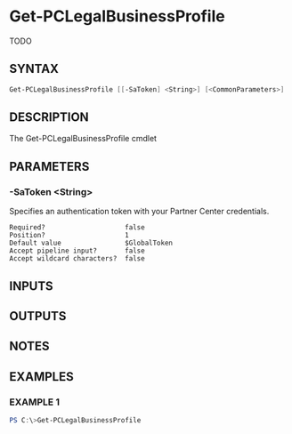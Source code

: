 # Get-PCLegalBusinessProfile

TODO

## SYNTAX

```powershell
Get-PCLegalBusinessProfile [[-SaToken] <String>] [<CommonParameters>]
```

## DESCRIPTION

The Get-PCLegalBusinessProfile cmdlet

## PARAMETERS

### -SaToken &lt;String&gt;

Specifies an authentication token with your Partner Center credentials.

```
Required?                    false
Position?                    1
Default value                $GlobalToken
Accept pipeline input?       false
Accept wildcard characters?  false
```

## INPUTS

## OUTPUTS

## NOTES

## EXAMPLES

### EXAMPLE 1

```powershell
PS C:\>Get-PCLegalBusinessProfile
```
